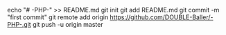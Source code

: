 echo "# -PHP-" >> README.md
git init
git add README.md
git commit -m "first commit"
git remote add origin https://github.com/DOUBLE-Baller/-PHP-.git
git push -u origin master

